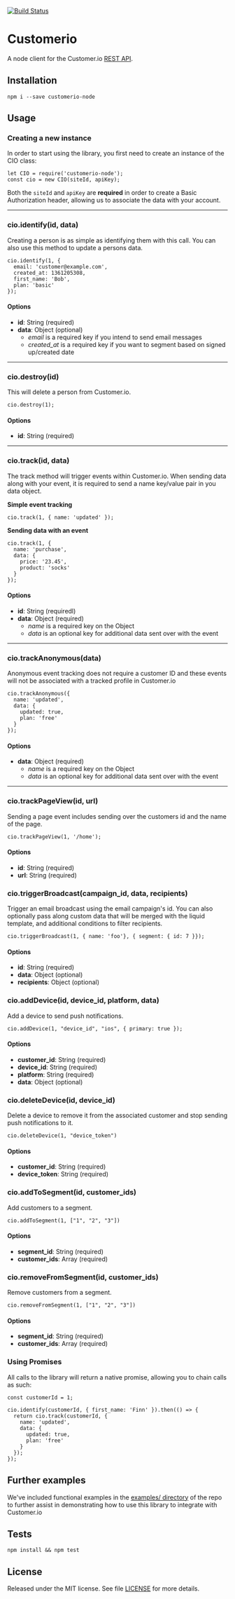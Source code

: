 [![Build Status](https://travis-ci.org/customerio/customerio-node.svg)](https://travis-ci.org/customerio/customerio-node)

# Customerio

A node client for the Customer.io [REST API](https://learn.customer.io/api/).

## Installation

```
npm i --save customerio-node
```

## Usage

### Creating a new instance

In order to start using the library, you first need to create an instance of the CIO class:

```
let CIO = require('customerio-node');
const cio = new CIO(siteId, apiKey);
```

Both the `siteId` and `apiKey` are **required** in order to create a Basic Authorization header, allowing us to associate the data with your account.

---

### cio.identify(id, data)

Creating a person is as simple as identifying them with this call. You can also use this method to update a persons data.

```
cio.identify(1, {
  email: 'customer@example.com',
  created_at: 1361205308,
  first_name: 'Bob',
  plan: 'basic'
});
```

#### Options

- **id**: String (required)
- **data**: Object (optional)
  - _email_ is a required key if you intend to send email messages
  - _created\_at_ is a required key if you want to segment based on signed up/created date

---

### cio.destroy(id)

This will delete a person from Customer.io.

```
cio.destroy(1);
```

#### Options

* **id**: String (required)

---

### cio.track(id, data)

The track method will trigger events within Customer.io. When sending data along with your event, it is required to send a name key/value pair in you data object.

**Simple event tracking**

```
cio.track(1, { name: 'updated' });
```

**Sending data with an event**

```
cio.track(1, {
  name: 'purchase',
  data: {
    price: '23.45',
    product: 'socks'
  }
});
```

#### Options

* **id**: String (requiredl)
* **data**: Object (required)
  * _name_ is a required key on the Object
  * _data_ is an optional key for additional data sent over with the event

---

### cio.trackAnonymous(data)

Anonymous event tracking does not require a customer ID and these events will not be associated with a tracked profile in Customer.io

```
cio.trackAnonymous({
  name: 'updated',
  data: {
    updated: true,
    plan: 'free'
  }
});
```

#### Options

* **data**: Object (required)
  * _name_ is a required key on the Object
  * _data_ is an optional key for additional data sent over with the event

---

### cio.trackPageView(id, url)

Sending a page event includes sending over the customers id and the name of the page.

```
cio.trackPageView(1, '/home');
```

#### Options

* **id**: String (required)
* **url**: String (required)

### cio.triggerBroadcast(campaign_id, data, recipients)

Trigger an email broadcast using the email campaign's id. You can also optionally pass along custom data that will be merged with the liquid template, and additional conditions to filter recipients.

```
cio.triggerBroadcast(1, { name: 'foo'}, { segment: { id: 7 }});
```

#### Options

* **id**: String (required)
* **data**: Object (optional)
* **recipients**: Object (optional)

### cio.addDevice(id, device_id, platform, data)
Add a device to send push notifications.

```
cio.addDevice(1, "device_id", "ios", { primary: true });
```

#### Options

* **customer_id**: String (required)
* **device_id**: String (required)
* **platform**: String (required)
* **data**: Object (optional)

### cio.deleteDevice(id, device_id)
Delete a device to remove it from the associated customer and stop sending push notifications to it.

```
cio.deleteDevice(1, "device_token")
```

#### Options

* **customer_id**: String (required)
* **device_token**: String (required)

### cio.addToSegment(id, customer_ids)
Add customers to a segment.

```
cio.addToSegment(1, ["1", "2", "3"])
```

#### Options

* **segment_id**: String (required)
* **customer_ids**: Array (required)

### cio.removeFromSegment(id, customer_ids)
Remove customers from a segment.

```
cio.removeFromSegment(1, ["1", "2", "3"])
```

#### Options

* **segment_id**: String (required)
* **customer_ids**: Array (required)

### Using Promises

All calls to the library will return a native promise, allowing you to chain calls as such:

```
const customerId = 1;

cio.identify(customerId, { first_name: 'Finn' }).then(() => {
  return cio.track(customerId, {
    name: 'updated',
    data: {
      updated: true,
      plan: 'free'
    }
  });
});
```

## Further examples

We've included functional examples in the [examples/ directory](https://github.com/customerio/customerio-node/tree/master/examples) of the repo to further assist in demonstrating how to use this library to integrate with Customer.io

## Tests

```
npm install && npm test
```

## License

Released under the MIT license. See file [LICENSE](LICENSE) for more details.
